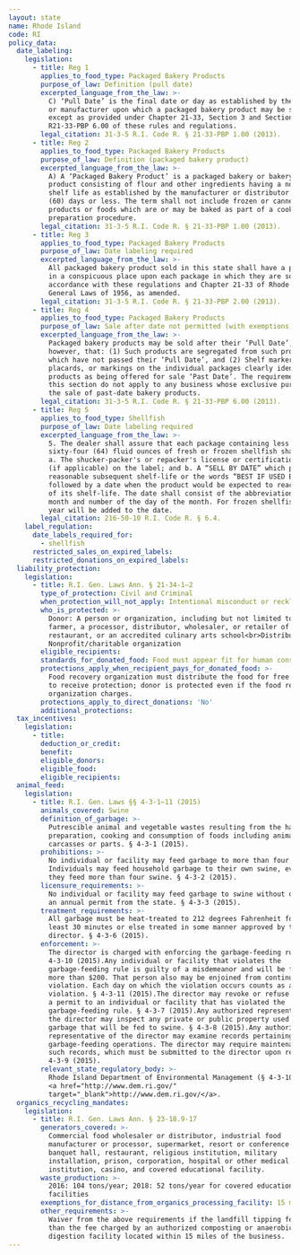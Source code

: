 ```yaml
---
layout: state
name: Rhode Island
code: RI
policy_data:
  date_labeling:
    legislation:
      - title: Reg 1
        applies_to_food_type: Packaged Bakery Products
        purpose_of_law: Definition (pull date)
        excerpted_language_from_the_law: >-
          C) ‘Pull Date’ is the final date or day as established by the packer
          or manufacturer upon which a packaged bakery product may be sold,
          except as provided under Chapter 21-33, Section 3 and Section
          R21-33-PBP 6.00 of these rules and regulations.
        legal_citation: 31-3-5 R.I. Code R. § 21-33-PBP 1.00 (2013).
      - title: Reg 2
        applies_to_food_type: Packaged Bakery Products
        purpose_of_law: Definition (packaged bakery product)
        excerpted_language_from_the_law: >-
          A) A ‘Packaged Bakery Product’ is a packaged bakery or bakery-type
          product consisting of flour and other ingredients having a normal
          shelf life as established by the manufacturer or distributor of sixty
          (60) days or less. The term shall not include frozen or canned
          products or foods which are or may be baked as part of a cooking or
          preparation procedure.
        legal_citation: 31-3-5 R.I. Code R. § 21-33-PBP 1.00 (2013).
      - title: Reg 3
        applies_to_food_type: Packaged Bakery Products
        purpose_of_law: Date labeling required
        excerpted_language_from_the_law: >-
          All packaged bakery product sold in this state shall have a pull date
          in a conspicuous place upon each package in which they are sold in
          accordance with these regulations and Chapter 21-33 of Rhode Island
          General Laws of 1956, as amended.
        legal_citation: 31-3-5 R.I. Code R. § 21-33-PBP 2.00 (2013).
      - title: Reg 4
        applies_to_food_type: Packaged Bakery Products
        purpose_of_law: Sale after date not permitted (with exemptions)
        excerpted_language_from_the_law: >-
          Packaged bakery products may be sold after their ‘Pull Date’, provided
          however, that: (1) Such products are segregated from such products
          which have not passed their ‘Pull Date’, and (2) Shelf markers or
          placards, or markings on the individual packages clearly identify such
          products as being offered for sale ‘Past Date’. The requirements of
          this section do not apply to any business whose exclusive purpose is
          the sale of past-date bakery products.
        legal_citation: 31-3-5 R.I. Code R. § 21-33-PBP 6.00 (2013).
      - title: Reg 5
        applies_to_food_type: Shellfish
        purpose_of_law: Date labeling required
        excerpted_language_from_the_law: >-
          5. The dealer shall assure that each package containing less than
          sixty-four (64) fluid ounces of fresh or frozen shellfish shall have:
          a. The shucker-packer's or repacker's license or certification number
          (if applicable) on the label; and b. A “SELL BY DATE” which provides a
          reasonable subsequent shelf-life or the words “BEST IF USED BY”
          followed by a date when the product would be expected to reach the end
          of its shelf-life. The date shall consist of the abbreviation for the
          month and number of the day of the month. For frozen shellfish, the
          year will be added to the date.
        legal_citation: 216-50-10 R.I. Code R. § 6.4.
    label_regulation:
      date_labels_required_for:
        - shellfish
      restricted_sales_on_expired_labels:
      restricted_donations_on_expired_labels:
  liability_protection:
    legislation:
      - title: R.I. Gen. Laws Ann. § 21-34-1—2
        type_of_protection: Civil and Criminal
        when_protection_will_not_apply: Intentional misconduct or recklessness
        who_is_protected: >-
          Donor: A person or organization, including but not limited to a
          farmer, a processor, distributor, wholesaler, or retailer of food, a
          restaurant, or an accredited culinary arts school<br>Distributor:
          Nonprofit/charitable organization
        eligible_recipients:
        standards_for_donated_food: Food must appear fit for human consumption
        protections_apply_when_recipient_pays_for_donated_food: >-
          Food recovery organization must distribute the food for free in order
          to receive protection; donor is protected even if the food recovery
          organization charges.
        protections_apply_to_direct_donations: 'No'
        additional_protections:
  tax_incentives:
    legislation:
      - title:
        deduction_or_credit:
        benefit:
        eligible_donors:
        eligible_food:
        eligible_recipients:
  animal_feed:
    legislation:
      - title: R.I. Gen. Laws §§ 4-3-1–11 (2015)
        animals_covered: Swine
        definition_of_garbage: >-
          Putrescible animal and vegetable wastes resulting from the handling,
          preparation, cooking and consumption of foods including animal
          carcasses or parts. § 4-3-1 (2015).
        prohibitions: >-
          No individual or facility may feed garbage to more than four swine.
          Individuals may feed household garbage to their own swine, even if
          they feed more than four swine. § 4-3-2 (2015).
        licensure_requirements: >-
          No individual or facility may feed garbage to swine without obtaining
          an annual permit from the state. § 4-3-3 (2015).
        treatment_requirements: >-
          All garbage must be heat-treated to 212 degrees Fahrenheit for at
          least 30 minutes or else treated in some manner approved by the
          director. § 4-3-6 (2015).
        enforcement: >-
          The director is charged with enforcing the garbage-feeding rule. §
          4-3-10 (2015).Any individual or facility that violates the
          garbage-feeding rule is guilty of a misdemeanor and will be fined not
          more than $200. That person also may be enjoined from continuing the
          violation. Each day on which the violation occurs counts as a separate
          violation. § 4-3-11 (2015).The director may revoke or refuse to issue
          a permit to an individual or facility that has violated the
          garbage-feeding rule. § 4-3-7 (2015).Any authorized representative of
          the director may inspect any private or public property used to treat
          garbage that will be fed to swine. § 4-3-8 (2015).Any authorized
          representative of the director may examine records pertaining to
          garbage-feeding operations. The director may require maintenance of
          such records, which must be submitted to the director upon request. §
          4-3-9 (2015).
        relevant_state_regulatory_body: >-
          Rhode Island Department of Environmental Management (§ 4-3-10 (2015)),
          <a href="http://www.dem.ri.gov/"
          target="_blank">http://www.dem.ri.gov/</a>.
  organics_recycling_mandates:
    legislation:
      - title: R.I. Gen. Laws Ann. § 23-18.9-17
        generators_covered: >-
          Commercial food wholesaler or distributor, industrial food
          manufacturer or processor, supermarket, resort or conference center,
          banquet hall, restaurant, religious institution, military
          installation, prison, corporation, hospital or other medical care
          institution, casino, and covered educational facility.
        waste_production: >-
          2016: 104 tons/year; 2018: 52 tons/year for covered educational
          facilities
        exemptions_for_distance_from_organics_processing_facility: 15 miles.
        other_requirements: >-
          Waiver from the above requirements if the landfill tipping fee is less
          than the fee charged by an authorized composting or anaerobic
          digestion facility located within 15 miles of the business.
---
```


